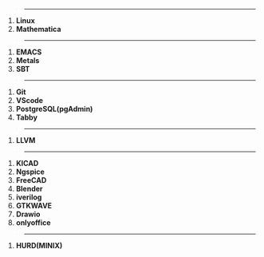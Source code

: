 >---
1. **Linux**
2. **Mathematica**
>---
1. **EMACS**
2. **Metals**
3. **SBT**
>---
1. **Git**
2. **VScode**
3. **PostgreSQL(pgAdmin)**
4.  **Tabby**
>---
1. **LLVM**
>---
1.  **KICAD**
2.  **Ngspice**
3.  **FreeCAD**
4.  **Blender**
5.  **iverilog**
6.  **GTKWAVE**
7.  **Drawio**
8.  **onlyoffice**
>---
1.   **HURD(MINIX)**
